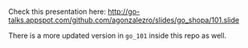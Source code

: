Check this presentation here: http://go-talks.appspot.com/github.com/agonzalezro/slides/go_shopa/101.slide

There is a more updated version in `go_101` inside this repo as well.
